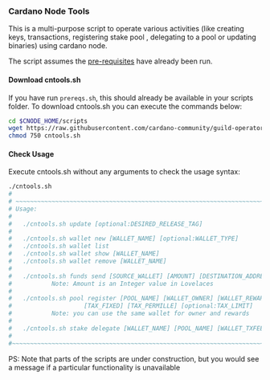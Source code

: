 ### Cardano Node Tools

This is a multi-purpose script to operate various activities (like creating keys, transactions, registering stake pool , delegating to a pool or updating binaries) using cardano node.

The script assumes the [pre-requisites](Common.md#dependencies-and-folder-structure-setup) have already been run.

#### Download cntools.sh

If you have run `prereqs.sh`, this should already be available in your scripts folder. To download cntools.sh you can execute the commands below:
``` bash
cd $CNODE_HOME/scripts
wget https://raw.githubusercontent.com/cardano-community/guild-operators/master/scripts/cnode-helper-scripts/cntools.sh
chmod 750 cntools.sh
```

#### Check Usage

Execute cntools.sh without any arguments to check the usage syntax:

``` bash
./cntools.sh
#
# ~~~~~~~~~~~~~~~~~~~~~~~~~~~~~~~~~~~~~~~~~~~~~~~~~~~~~~~~~~~~~~~~~~~~~~~~~~~~~~~~~~~~
# Usage:
#
#   ./cntools.sh update [optional:DESIRED_RELEASE_TAG]
#
#   ./cntools.sh wallet new [WALLET_NAME] [optional:WALLET_TYPE]
#   ./cntools.sh wallet list
#   ./cntools.sh wallet show [WALLET_NAME]
#   ./cntools.sh wallet remove [WALLET_NAME]
#
#   ./cntools.sh funds send [SOURCE_WALLET] [AMOUNT] [DESTINATION_ADDRESS|WALLET]
#           Note: Amount is an Integer value in Lovelaces
#
#   ./cntools.sh pool register [POOL_NAME] [WALLET_OWNER] [WALLET_REWARDS]
#                    [TAX_FIXED] [TAX_PERMILLE] [optional:TAX_LIMIT]
#           Note: you can use the same wallet for owner and rewards
#
#   ./cntools.sh stake delegate [WALLET_NAME] [POOL_NAME] [WALLET_TXFEE]
#
#~~~~~~~~~~~~~~~~~~~~~~~~~~~~~~~~~~~~~~~~~~~~~~~~~~~~~~~~~~~~~~~~~~~~~~~~~~~~~~~~~~~~
```

PS: Note that parts of the scripts are under construction, but you would see a message if a particular functionality is unavailable
